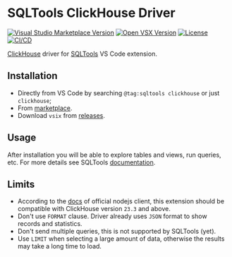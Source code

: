 # SQLTools ClickHouse Driver

[![Visual Studio Marketplace Version](https://img.shields.io/visual-studio-marketplace/v/ultram4rine.sqltools-clickhouse-driver?style=flat-square)](https://marketplace.visualstudio.com/items/ultram4rine.sqltools-clickhouse-driver)
[![Open VSX Version](https://img.shields.io/open-vsx/v/ultram4rine/sqltools-clickhouse-driver?style=flat-square)](https://open-vsx.org/extension/ultram4rine/sqltools-clickhouse-driver)
[![License](https://img.shields.io/github/license/ultram4rine/sqltools-clickhouse-driver?style=flat-square)](https://github.com/ultram4rine/sqltools-clickhouse-driver/blob/master/LICENSE)
[![CI/CD](https://img.shields.io/github/actions/workflow/status/ultram4rine/sqltools-clickhouse-driver/cicd.yaml?label=CI%2FCD&logo=github&style=flat-square)](https://github.com/ultram4rine/sqltools-clickhouse-driver/actions/workflows/cicd.yaml)

[ClickHouse](https://clickhouse.com/) driver for
[SQLTools](https://vscode-sqltools.mteixeira.dev/) VS Code extension.

## Installation

- Directly from VS Code by searching `@tag:sqltools clickhouse` or just `clickhouse`;
- From [marketplace](https://marketplace.visualstudio.com/items/ultram4rine.sqltools-clickhouse-driver).
- Download `vsix` from [releases](https://github.com/ultram4rine/sqltools-clickhouse-driver/releases/latest).

## Usage

After installation you will be able to explore tables and views, run queries, etc.
For more details see SQLTools [documentation](https://vscode-sqltools.mteixeira.dev/features/bookmarks).

## Limits

- According to the [docs](https://clickhouse.com/docs/en/integrations/language-clients/javascript#compatibility-with-clickhouse)
  of official nodejs client, this extension should be compatible with ClickHouse
  version `23.3` and above.
- Don't use `FORMAT` clause. Driver already uses `JSON` format to show records
  and statistics.
- Don't send multiple queries, this is not supported
  by SQLTools (yet).
- Use `LIMIT` when selecting a large amount of data, otherwise the results may
  take a long time to load.

